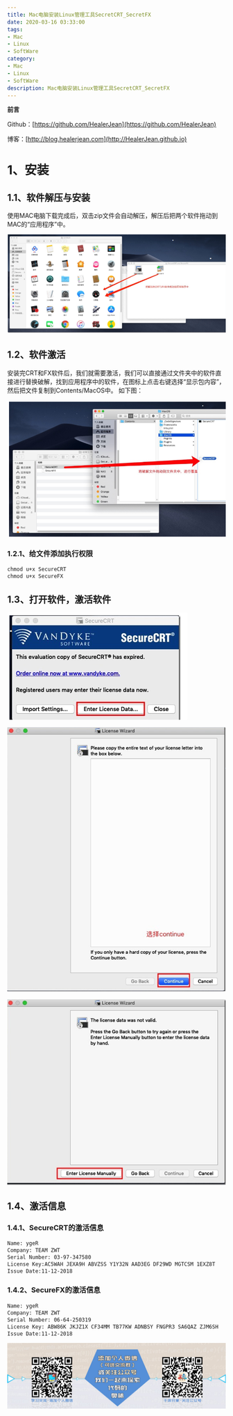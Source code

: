 ```yaml
---
title: Mac电脑安装Linux管理工具SecretCRT_SecretFX
date: 2020-03-16 03:33:00
tags: 
- Mac
- Linux
- SoftWare
category: 
- Mac
- Linux
- SoftWare
description: Mac电脑安装Linux管理工具SecretCRT_SecretFX
---
```


**前言**     

 Github：[https://github.com/HealerJean](https://github.com/HealerJean)         

 博客：[http://blog.healerjean.com](http://HealerJean.github.io)          





# 1、安装



## 1.1、软件解压与安装

使用MAC电脑下载完成后，双击zip文件会自动解压，解压后把两个软件拖动到MAC的“应用程序”中。



![1584330302911](https://raw.githubusercontent.com/HealerJean/HealerJean.github.io/master/blogImages/1584330302911.png)





## 1.2、软件激活

安装完CRT和FX软件后，我们就需要激活，我们可以直接通过文件夹中的软件直接进行替换破解，找到应用程序中的软件，在图标上点击右键选择“显示包内容”，然后把文件复制到Contents/MacOS中。
如下图：

![1584330345837](https://raw.githubusercontent.com/HealerJean/HealerJean.github.io/master/blogImages/1584330345837.png)





### 1.2.1、给文件添加执行权限

```shell
chmod u+x SecureCRT
chmod u+x SecureFX
```





## 1.3、打开软件，激活软件

![1584330412685](https://raw.githubusercontent.com/HealerJean/HealerJean.github.io/master/blogImages/1584330412685.png)







![1584330420695](https://raw.githubusercontent.com/HealerJean/HealerJean.github.io/master/blogImages/1584330420695.png)



![1584330427737](https://raw.githubusercontent.com/HealerJean/HealerJean.github.io/master/blogImages/1584330427737.png)







## 1.4、激活信息 

### 1.4.1、SecureCRT的激活信息

```
Name: ygeR
Company: TEAM ZWT
Serial Number: 03-97-347580
License Key:AC5WAH JEXA9H ABVZSS Y1Y32N AAD3EG DF29WD MGTCSM 1EXZ8T
Issue Date:11-12-2018
```



### 1.4.2、SecureFX的激活信息

```
Name: ygeR
Company: TEAM ZWT
Serial Number: 06-64-250319
License Key: ABW86K JKJZ1X CF34MM TB77KW ADNBSY FNGPR3 SA6QAZ ZJM6SH
Issue Date:11-12-2018
```





![ContactAuthor](https://raw.githubusercontent.com/HealerJean/HealerJean.github.io/master/assets/img/artical_bottom.jpg)



<link rel="stylesheet" href="https://unpkg.com/gitalk/dist/gitalk.css">

<script src="https://unpkg.com/gitalk@latest/dist/gitalk.min.js"></script> 
<div id="gitalk-container"></div>    
 <script type="text/javascript">
    var gitalk = new Gitalk({
		clientID: `1d164cd85549874d0e3a`,
		clientSecret: `527c3d223d1e6608953e835b547061037d140355`,
		repo: `HealerJean.github.io`,
		owner: 'HealerJean',
		admin: ['HealerJean'],
		id: 'NK125sA8KKdPWQTT',
    });
    gitalk.render('gitalk-container');
</script> 

